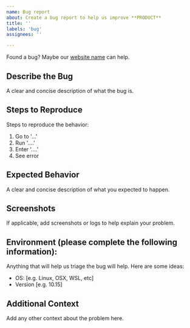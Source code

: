 ```yaml
---
name: Bug report
about: Create a bug report to help us improve **PRODUCT**
title: ''
labels: 'bug'
assignees: ''

---
```


Found a bug? Maybe our [website name](https://address-goes-here) can help. 

## Describe the Bug
A clear and concise description of what the bug is.

## Steps to Reproduce
Steps to reproduce the behavior:
1. Go to '...'
2. Run '....'
3. Enter '....'
4. See error

## Expected Behavior
A clear and concise description of what you expected to happen.

## Screenshots
If applicable, add screenshots or logs to help explain your problem.

## Environment (please complete the following information):

Anything that will help us triage the bug will help. Here are some ideas:
 - OS: [e.g. Linux, OSX, WSL, etc]
 - Version [e.g. 10.15]

## Additional Context
Add any other context about the problem here.
